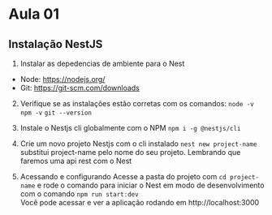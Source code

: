 # Aula 01
## Instalação NestJS

1. Instalar as depedencias de ambiente para o Nest
* Node: https://nodejs.org/
* Git: https://git-scm.com/downloads

2. Verifique se as instalações estão corretas com os comandos:
`node -v`
`npm -v`
`git --version`

3. Instale o Nestjs cli globalmente com o NPM
`npm i -g @nestjs/cli`

4. Crie um novo projeto Nestjs com o cli instalado
`nest new project-name` substitui project-name pelo nome do seu projeto. Lembrando que faremos uma api rest com o Nest

5. Acessando e configurando
Acesse a pasta do projeto com `cd project-name` e rode o comando para iniciar o Nest em modo de desenvolvimento com o comando `npm run start:dev`<br>
Você pode acessar e ver a aplicação rodando em http://localhost:3000
